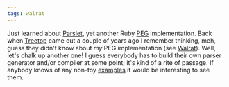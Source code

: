 ```yaml
---
tags: walrat
---
```


Just learned about [Parslet](http://kschiess.github.com/parslet/), yet another Ruby [PEG](/wiki/PEG) implementation. Back when [Treetop](http://treetop.rubyforge.org/) came out a couple of years ago I remember thinking, meh, guess they didn't know about *my* PEG implementation (see [Walrat](/wiki/Walrat)). Well, let's chalk up another one! I guess everybody has to build their own parser generator and/or compiler at some point; it's kind of a rite of passage. If anybody knows of any non-toy [examples](https://github.com/kschiess/parslet/tree/master/example/) it would be interesting to see them.
